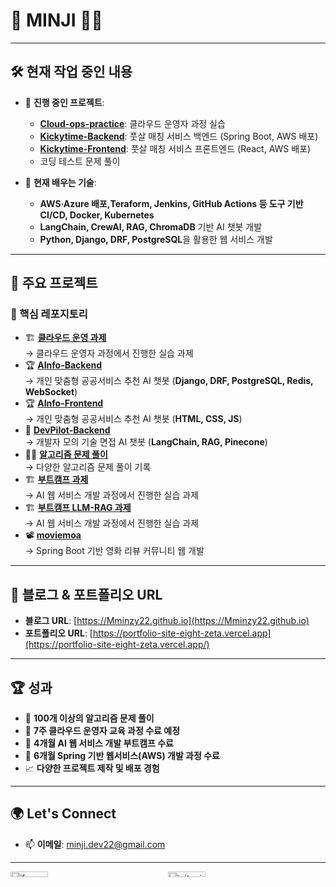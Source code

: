 # 👋 MINJI 👨‍💻

---

## 🛠️ 현재 작업 중인 내용  
- 🔭 **진행 중인 프로젝트**:  
  - [**Cloud-ops-practice**](https://github.com/Mminzy22/cloud-ops-practice): 클라우드 운영자 과정 실습
  - [**Kickytime-Backend**](https://github.com/next-engineer/next-kickytime-server): 풋살 매칭 서비스 백엔드 (Spring Boot, AWS 배포)
  - [**Kickytime-Frontend**](https://github.com/next-engineer/next-kickytime-front): 풋살 매칭 서비스 프론트엔드 (React, AWS 배포)
  - 코딩 테스트 문제 풀이

- 🌱 **현재 배우는 기술**:
  - **AWS·Azure 배포,Teraform, Jenkins, GitHub Actions 등 도구 기반 CI/CD, Docker, Kubernetes**  
  - **LangChain, CrewAI, RAG, ChromaDB** 기반 AI 챗봇 개발   
  - **Python, Django, DRF, PostgreSQL**을 활용한 웹 서비스 개발  

---

## 📂 주요 프로젝트  
### 🔑 핵심 레포지토리  
- 🏗️ [**클라우드 운영 과제**](https://github.com/Mminzy22/cloud-ops-practice)  
  → 클라우드 운영자 과정에서 진행한 실습 과제
- 🏆 [**AInfo-Backend**](https://github.com/Mminzy22/AInfo-Backend)  
  → 개인 맞춤형 공공서비스 추천 AI 챗봇 (**Django, DRF, PostgreSQL, Redis, WebSocket**)
- 🏆 [**AInfo-Frontend**](https://github.com/Mminzy22/AInfo-Frontend)  
  → 개인 맞춤형 공공서비스 추천 AI 챗봇 (**HTML, CSS, JS**)
- 🤖 [**DevPilot-Backend**](https://github.com/Mminzy22/DevPilot-Backend)  
  → 개발자 모의 기술 면접 AI 챗봇 (**LangChain, RAG, Pinecone**)
- 🧑‍💻 [**알고리즘 문제 풀이**](https://github.com/Mminzy22/coding-test-practice)  
  → 다양한 알고리즘 문제 풀이 기록
- 🏗️ [**부트캠프 과제**](https://github.com/Mminzy22/learning-python)  
  → AI 웹 서비스 개발 과정에서 진행한 실습 과제
- 🏗️ [**부트캠프 LLM-RAG 과제**](https://github.com/Mminzy22/LLM-RAG-Practice)  
  → AI 웹 서비스 개발 과정에서 진행한 실습 과제
- 📽️ [**moviemoa**](https://github.com/Mminzy22/moviemoa)  
  → Spring Boot 기반 영화 리뷰 커뮤니티 웹 개발

---

## 🌟 블로그 & 포트폴리오 URL  

- **블로그 URL**: [https://Mminzy22.github.io](https://Mminzy22.github.io)
- **포트폴리오 URL**: [https://portfolio-site-eight-zeta.vercel.app](https://portfolio-site-eight-zeta.vercel.app/)

---

## 🏆 성과  
- 🌟 **100개 이상의 알고리즘 문제 풀이**
- 🏅 **7주 클라우드 운영자 교육 과정 수료 예정**
- 🏅 **4개월 AI 웹 서비스 개발 부트캠프 수료**  
- 🏅 **6개월 Spring 기반 웹서비스(AWS) 개발 과정 수료**  
- 📈 **다양한 프로젝트 제작 및 배포 경험**  

---

## 🌍 Let's Connect  
- 📫 **이메일**: minji.dev22@gmail.com

---

<div style="display: flex;">
  <a href="https://www.gitanimals.org/en_US?utm_medium=image&utm_source=Mminzy22&utm_content=farm" style="flex: 1;">
    <img
      src="https://render.gitanimals.org/farms/Mminzy22?cache_bust=1"
      style="width: 49%; height: auto;"
      alt="farm"
    />
  </a>

  <a href="https://www.gitanimals.org/" style="flex: 1;">
    <img
      src="https://render.gitanimals.org/guilds/740958664789626902/draw?cache_bust=1"
      style="width: 49%; height: auto;"
      alt="gitanimals"
    />
  </a>
</div>
